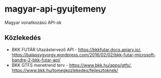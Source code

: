 # magyar-api-gyujtemeny
Magyar vonatkozású API-ok

## Közlekedés
- BKK FUTÁR Utazástervező API - https://bkkfutar.docs.apiary.io/, https://balassygyorgy.wordpress.com/2016/02/02/bkk-futar-microsoft-bandre-2-bkk-futar-api/
- BKK GTFS menetrend terv - https://www.bkk.hu/apps/gtfs/, https://www.bkk.hu/tomegkozlekedes/fejlesztoknek/
